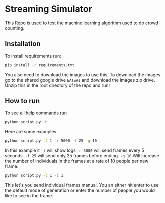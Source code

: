 # Streaming Simulator
This Repo is used to test the machine learning algorithm used to do crowd counting.

## Installation
To install requirements run:
```bash
pip install -r requirements.txt
```
You also need to download the images to use this. To download the images go to the shared google drive `EATwAI` and download the images zip drive. Unzip this in the root directory of the repo and run!

## How to run
To see all help commands run
```bash
python script.py -h
```

Here are some examples
```bash
python script.py -l 1 -r 5000 -f 25 -g 10
```
In this example it `-l` will show logs `-r 5000` will send frames every 5 seconds. `-f 25` will send only 25 frames before ending. `-g 10` Will increase the number of individuals in the frames at a rate of 10 people per new frame.

```bash
python script.py -l 1 -i 1
```
This let's you send individual frames manual. You an either hit enter to use the default mode of generation or enter the number of people you would like to see in the frame.
